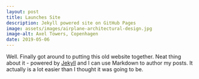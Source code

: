 ```yaml
---
layout: post
title: Launches Site
description: Jekyll powered site on GitHub Pages
image: assets/images/airplane-architectural-design.jpg
image-alt: Axel Towers, Copenhagen
date: 2019-05-06
---
```


Well. Finally got around to putting this old website together. Neat thing about it - powered by [Jekyll](http://jekyllrb.com) and I can use Markdown to author my posts. It actually is a lot easier than I thought it was going to be.

